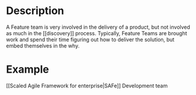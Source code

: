 # Description
A Feature team is very involved in the delivery of a product, but not involved as much in the [[discovery]] process. Typically, Feature Teams are brought work and spend their time figuring out how to deliver the solution, but embed themselves in the why.
# Example
[[Scaled Agile Framework for enterprise|SAFe]] Development team 